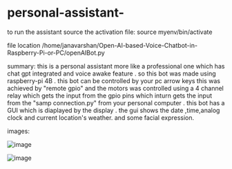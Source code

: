 # personal-assistant-
to run the assistant source the activation file:
source myenv/bin/activate

file location
/home/janavarshan/Open-AI-based-Voice-Chatbot-in-Raspberry-Pi-or-PC/openAIBot.py 

summary:
this is a personal assistant more like a professional one which has chat gpt integrated and voice awake feature .
so this bot was made using raspberry-pi 4B .
this bot can be controlled by your pc arrow keys this was achieved by "remote gpio"  and the motors was controlled using a 4 channel relay 
which gets the input from the gpio pins which inturn gets the input from the "samp connection.py" from your personal computer .
this bot has a GUI which is diaplayed by the display .
the gui shows the date ,time,analog clock and current location's weather.
and some facial expression.

images:

![image](https://github.com/Jana-varshan/personal-assistant-/assets/167455585/6faf40d6-8223-4d00-aa89-3200f2423c98)

![image](https://github.com/Jana-varshan/personal-assistant-/assets/167455585/22f5b577-d33c-44cc-a2b2-7d0c1d63befe)


